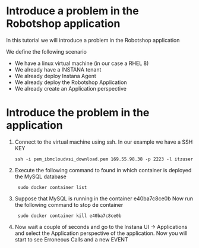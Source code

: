 # Introduce a problem in the Robotshop application

In this tutorial we will introduce a problem in the Robotshop application

We define the following scenario
- We have a linux virtual machine (in our case a RHEL 8)
- We already have a INSTANA tenant
- We already deploy Instana Agent
- We already deploy the Robotshop Application
- We already create an Application perspective

Introduce the problem in the application
=

1. Connect to the virtual machine using ssh. In our example we have a SSH KEY

       ssh -i pem_ibmcloudvsi_download.pem 169.55.98.38 -p 2223 -l itzuser
   
2. Execute the following command to found in which container is deployed the MySQL database

        sudo docker container list

3. Suppose that MySQL is running in the container e40ba7c8ce0b Now run the following command to stop de container

        sudo docker container kill e40ba7c8ce0b
   
4. Now wait a couple of seconds and go to the Instana UI -> Applications and select the Application perspective of the application. Now you will start to see Erroneous Calls and a new EVENT

